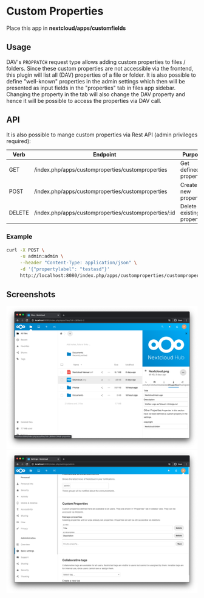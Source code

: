 # Custom Properties
Place this app in **nextcloud/apps/customfields**

## Usage
DAV's `PROPPATCH` request type allows adding custom properties to files / folders.
Since these custom properties are not accessible via the frontend, this plugin will list all (DAV) properties of a file or folder.
It is also possible to define "well-known" properties in the admin settings which then will be presented as input fields in the "properties" tab in files app sidebar.
Changing the property in the tab will also change the DAV property and hence it will be possible to access the properties via DAV call.

## API
It is also possible to mange custom properties via Rest API (admin privileges required):

| Verb          | Endpoint                                              | Purpose                  |
| ------------- | ----------------------------------------------------- | ------------------------ |
| GET           | /index.php/apps/customproperties/customproperties     | Get defined properties   |
| POST          | /index.php/apps/customproperties/customproperties     | Create new property      |
| DELETE        | /index.php/apps/customproperties/customproperties/:id | Delete existing property |

### Example
```bash
curl -X POST \
     -u admin:admin \
     --header "Content-Type: application/json" \
     -d '{"propertylabel": "testasd"}' 
     http://localhost:8080/index.php/apps/customproperties/customproperties
```

## Screenshots
![Tab view in sidebar](.readme/sidebartab.png)
![Settings in admin panel](.readme/adminsettings.png)
